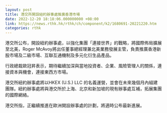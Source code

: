 ```yaml
---
layout: post
title: 港交所開設紐約辦事處推廣香港市場
date: 2022-12-20 18:18:06.000000000 +08:00
link: https://news.rthk.hk/rthk/ch/component/k2/1680691-20221220.htm
categories: rthk
---
```


港交所公布，開設紐約辦事處，以強化集團「連接世界」的戰略，將國際佈局擴展至北美，Roger McAvoy將出任董事總經理兼北美業務發展主管，負責推廣香港新股市場及二級市場、互聯互通機制及多元化衍生品產品。

行政總裁歐冠昇表示，期待繼續加深與當地投資者、企業、風險管理人的關係，連接資本與機會，連接東西方市場。

港交所紐約辦事處將以HKEX (U.S.) LLC 的名義運營，並會在未來幾個月內組建團隊。紐約辦事處將與港交所於上海、北京和新加坡的現有辦事處互補，拓展集團的國際網絡。

港交所指，正繼續推進在歐洲開設辦事處的計劃，將適時公布最新進展。
